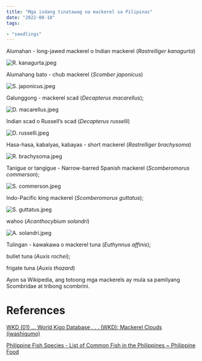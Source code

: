 ```yaml
---
title: "Mga isdang tinatawag na mackerel sa Pilipinas"
date: "2022-08-18"
tags:

- "seedlings"
---
```


Alumahan - long-jawed mackerel o Indian mackerel (*Rastrelliger kanagurta*)

![R. kanagurta.jpeg](https://res.craft.do/user/full/63534923-d6b9-bddc-93d1-c854ccf112a8/doc/B6BD348F-4CCA-4277-806B-77A190E9A50C/3D9FE243-2143-42EB-AB09-580AFFFA811E_2/R.%20kanagurta.jpeg)

Alumahang bato - chub mackerel (*Scomber japonicus*)

![S. japonicus.jpeg](https://res.craft.do/user/full/63534923-d6b9-bddc-93d1-c854ccf112a8/doc/B6BD348F-4CCA-4277-806B-77A190E9A50C/CDF11933-BA30-4D19-9781-3F7F33584C72_2/S.%20japonicus.jpeg)

Galunggong - mackerel scad (*Decapterus macarellus*);

![D. macarellus.jpeg](https://res.craft.do/user/full/63534923-d6b9-bddc-93d1-c854ccf112a8/doc/B6BD348F-4CCA-4277-806B-77A190E9A50C/3F22B5B5-0F1A-4C90-B019-070F62ACD79E_2/D.%20macarellus.jpeg)

Indian scad o Russell’s scad (*Decapterus russelli*)

![D. russelli.jpeg](https://res.craft.do/user/full/63534923-d6b9-bddc-93d1-c854ccf112a8/doc/B6BD348F-4CCA-4277-806B-77A190E9A50C/311AF90F-B30C-461C-82F1-76B76D3355B7_2/D.%20russelli.jpeg)

Hasa-hasa, kabalyas, kabayas - short mackerel (*Rastrelliger brachysoma*)

![R. brachysoma.jpeg](https://res.craft.do/user/full/63534923-d6b9-bddc-93d1-c854ccf112a8/doc/B6BD348F-4CCA-4277-806B-77A190E9A50C/DB4F5E71-80CF-4904-9573-3E58DECA9975_2/R.%20brachysoma.jpeg)

Tanigue or tangigue - Narrow-barred Spanish mackerel (*Scomberomorus commerson*);

![S. commerson.jpeg](https://res.craft.do/user/full/63534923-d6b9-bddc-93d1-c854ccf112a8/doc/B6BD348F-4CCA-4277-806B-77A190E9A50C/90207CAF-D144-422A-A433-9754D71B74FF_2/S.%20commerson.jpeg)

Indo-Pacific king mackerel (*Scomberomorus guttatus*);

![S. guttatus.jpeg](https://res.craft.do/user/full/63534923-d6b9-bddc-93d1-c854ccf112a8/doc/B6BD348F-4CCA-4277-806B-77A190E9A50C/97F7BA53-770D-4F91-A20B-26CBDA84AA0D_2/S.%20guttatus.jpeg)

wahoo (*Acanthocybium solandri*)

![A. solandri.jpeg](https://res.craft.do/user/full/63534923-d6b9-bddc-93d1-c854ccf112a8/doc/B6BD348F-4CCA-4277-806B-77A190E9A50C/18FDEBFE-68F6-4142-819E-26E037578504_2/A.%20solandri.jpeg)

Tulingan - kawakawa o mackerel tuna (*Euthynnus affinis*);

bullet tuna (*Auxis rochei*);

frigate tuna (*Auxis thazard*)

Ayon sa Wikipedia, ang totoong mga mackerels ay mula sa pamilyang Scombridae at tribong scombrini.

# References

[WKD (01) ... World Kigo Database . . . (WKD): Mackerel Clouds (iwashigumo)](https://worldkigodatabase.blogspot.com/2006/01/mackerel-clouds-iwashigumo.html)

[Philippine Fish Species - List of Common Fish in the Philippines ~ Philippine Food](http://philfoodie.blogspot.com/2011/05/philippine-fish.html)

